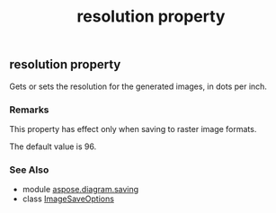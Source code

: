 ﻿---
title: resolution property
second_title: Aspose.Diagram for Python via .NET API References
description: 
type: docs
weight: 220
url: /python-net/aspose.diagram.saving/imagesaveoptions/resolution/
is_root: false
---

## resolution property


Gets or sets the resolution for the generated images, in dots per inch.
### Remarks 


This property has effect only when saving to raster image formats.

The default value is 96.

### See Also
* module [aspose.diagram.saving](../../)
* class [ImageSaveOptions](/diagram/python-net/aspose.diagram.saving/imagesaveoptions)
